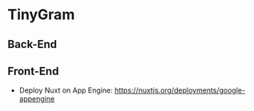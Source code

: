 # TinyGram



## Back-End


## Front-End

- Deploy Nuxt on App Engine: https://nuxtjs.org/deployments/google-appengine